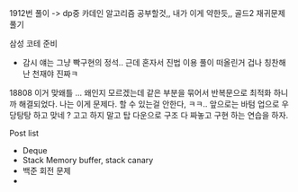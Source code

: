 1912번 풀이
-> dp중 카데인 알고리즘 공부할것,, 내가 이게 약한듯,,
골드2 재귀문제 풀기

삼성 코테 준비
- 감시
얘는 그냥 빡구현의 정석..
근데 혼자서 진법 이용 풀이 떠올린거 겁나 칭찬해 난 천재야 진짜ㅋ

18808 이거 맞왜틀 ...
왜인지 모르겠는데 같은 부분을 묶어서 반복문으로 최적화 하니까 해결되었다.
나는 이게 문제다.
할 수 있는걸 안한다, ㅋㅋ..
앞으로는 바텀 업으로 우당탕탕 하고 맞네 ? 고고 하지 말고
탑 다운으로 구조 다 짜놓고 구현 하는 연습을 하자.

Post list
- Deque
- Stack Memory buffer, stack canary
- 백준 회전 문제
- 


